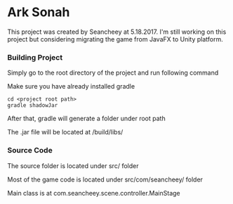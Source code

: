 # Ark Sonah
This project was created by Seancheey at 5.18.2017. I'm still working on this project but considering migrating the game from JavaFX to Unity platform.



### Building Project
Simply go to the root directory of the project and run following command

Make sure you have already installed gradle
    
    cd <project root path>
    gradle shadowJar
    
After that, gradle will generate a folder under root path

The .jar file will be located at /build/libs/

### Source Code
The source folder is located under src/ folder

Most of the game code is located under src/com/seancheey/ folder

Main class is at com.seancheey.scene.controller.MainStage